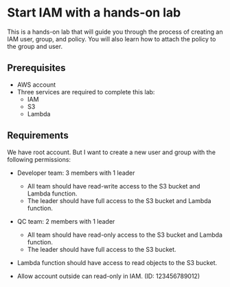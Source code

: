 # Start IAM with a hands-on lab

This is a hands-on lab that will guide you through the process of creating an IAM user, group, and policy. You will also learn how to attach the policy to the group and user.

## Prerequisites

- AWS account
- Three services are required to complete this lab:
  - IAM
  - S3
  - Lambda

## Requirements

We have root account. But I want to create a new user and group with the following permissions:

- Developer team: 3 members with 1 leader

  - All team should have read-write access to the S3 bucket and Lambda function.
  - The leader should have full access to the S3 bucket and Lambda function.

- QC team: 2 members with 1 leader

  - All team should have read-only access to the S3 bucket and Lambda function.
  - The leader should have full access to the S3 bucket.

- Lambda function should have access to read objects to the S3 bucket.

- Allow account outside can read-only in IAM. (ID: 123456789012)
